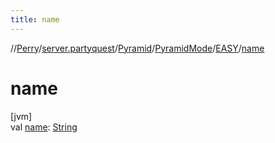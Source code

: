 ```yaml
---
title: name
---
```

//[Perry](../../../../../index.html)/[server.partyquest](../../../index.html)/[Pyramid](../../index.html)/[PyramidMode](../index.html)/[EASY](index.html)/[name](name.html)



# name



[jvm]\
val [name](name.html): [String](https://kotlinlang.org/api/latest/jvm/stdlib/kotlin/-string/index.html)




